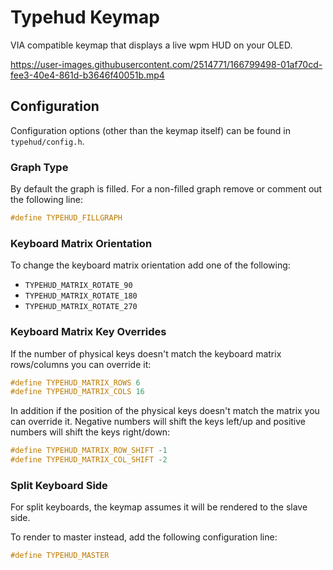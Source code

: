 # Typehud Keymap

VIA compatible keymap that displays a live wpm HUD on your OLED.

<https://user-images.githubusercontent.com/2514771/166799498-01af70cd-fee3-40e4-861d-b3646f40051b.mp4>

## Configuration

Configuration options (other than the keymap itself) can be found in `typehud/config.h`.

### Graph Type

By default the graph is filled. For a non-filled graph remove or comment out the following line:

```c
#define TYPEHUD_FILLGRAPH
```

### Keyboard Matrix Orientation

To change the keyboard matrix orientation add one of the following:

-   `TYPEHUD_MATRIX_ROTATE_90`
-   `TYPEHUD_MATRIX_ROTATE_180`
-   `TYPEHUD_MATRIX_ROTATE_270`

### Keyboard Matrix Key Overrides

If the number of physical keys doesn't match the keyboard matrix rows/columns you can override it:

```c
#define TYPEHUD_MATRIX_ROWS 6
#define TYPEHUD_MATRIX_COLS 16
```

In addition if the position of the physical keys doesn't match the matrix you can override it. Negative numbers will shift the keys left/up and positive numbers will shift the keys right/down:

```c
#define TYPEHUD_MATRIX_ROW_SHIFT -1
#define TYPEHUD_MATRIX_COL_SHIFT -2
```

### Split Keyboard Side

For split keyboards, the keymap assumes it will be rendered to the slave side.

To render to master instead, add the following configuration line:

```c
#define TYPEHUD_MASTER
```
